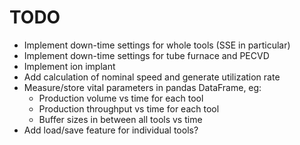 TODO
====

- Implement down-time settings for whole tools (SSE in particular)
- Implement down-time settings for tube furnace and PECVD
- Implement ion implant
- Add calculation of nominal speed and generate utilization rate
- Measure/store vital parameters in pandas DataFrame, eg:
  - Production volume vs time for each tool
  - Production throughput vs time for each tool
  - Buffer sizes in between all tools vs time
- Add load/save feature for individual tools?
